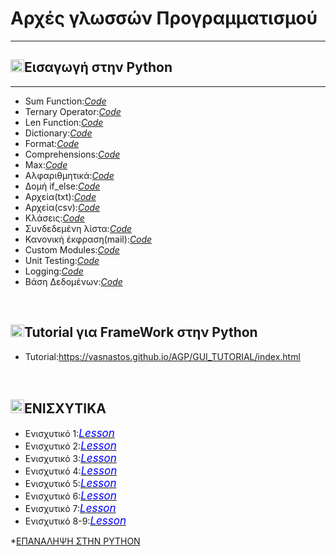 <html>
 <head>
  <link rel="stylesheet" href="https://cdnjs.cloudflare.com/ajax/libs/font-awesome/4.7.0/css/font-awesome.min.css">
  </head>
 <style>
  .fa-university
  {
     font-size:17px;
     color:blue;
  }
  </style>
 <body>
 <h1>Αρχές γλωσσών Προγραμματισμού</h1>
   <hr />
   <h2><img src="https://icon-library.com/images/arrow-icon-transparent-background/arrow-icon-transparent-background-13.jpg" class="generalimage" width="22px" height="20px" />Εισαγωγή στην Python</h2>
   <hr />
   <ul>
 <li>Sum Function:<a href="https://github.com/vasnastos/AGP/blob/master/Basics/sum.py"><i class="fa fa-codepen">Code</i></a></li>
 <li>Ternary Operator:<a href="https://github.com/vasnastos/AGP/blob/master/Basics/ternary_operator.py" target="_blank"><i class="fa fa-codepen">Code</i></a></li>
 <li>Len Function:<a href="https://github.com/vasnastos/AGP/blob/master/Basics/len.py" target="_blank"><i class="fa fa-codepen">Code</i></a></li>
 <li>Dictionary:<a href="https://github.com/vasnastos/AGP/blob/master/Basics/dictionary.py" target="_blank"><i class="fa fa-codepen">Code</i></a></li>
 <li>Format:<a href="https://github.com/vasnastos/AGP/blob/master/Basics/format.py" target="_blank"><i class="fa fa-codepen">Code</i></a></li>
 <li>Comprehensions:<a href="https://github.com/vasnastos/AGP/blob/master/Basics/compehensions.py"><i class="fa fa-codepen">Code</i></a></li>
 <li>Max:<a href="https://github.com/vasnastos/AGP/blob/master/Basics/max.py"><i class="fa fa-codepen">Code</i></a></li>
<li>Αλφαριθμητικά:<a href="https://github.com/vasnastos/AGP/blob/master/Basics/strings.py" target="_blank"><i class="fa fa-codepen">Code</i></a></li>
<li>Δομή if_else:<a href="https://github.com/vasnastos/AGP/blob/master/Basics/if_else.py" target="_blank"><i class="fa fa-codepen">Code</i></a></li>
<li>Αρχεία(txt):<a href="https://github.com/vasnastos/AGP/tree/master/Basics/file(txt)" target="_blank"><i class="fa fa-codepen">Code</i></a></li>
<li>Αρχεία(csv):<a href="https://github.com/vasnastos/AGP/tree/master/Basics/file(csv)" target="_blank"><i class="fa fa-codepen">Code</i></a></li>
<li>Κλάσεις:<a href="https://github.com/vasnastos/AGP/blob/master/Basics/class.py" target="_blank"><i class="fa fa-codepen">Code</i></a></li>
<li>Συνδεδεμένη λίστα:<a href="https://github.com/vasnastos/AGP/blob/master/Basics/linked_list.py" target="_blank"><i class="fa fa-codepen">Code</i></a></li>
<li>Κανονική έκφραση(mail):<a href="https://github.com/vasnastos/AGP/blob/master/Basics/mail.py" target="_blank"><i class="fa fa-codepen">Code</i></a></li>
<li>Custom Modules:<a href="https://github.com/vasnastos/AGP/tree/master/Basics/modules" target="_blank"><i class="fa fa-codepen">Code</i></a></li>
<li>Unit Testing:<a href="https://github.com/vasnastos/AGP/blob/master/Basics/testing.py" target="_blank"><i class="fa fa-codepen">Code</i></a></li>
<li>Logging:<a href="https://github.com/vasnastos/AGP/blob/master/Basics/Logging.py" target="_blank"><i class="fa fa-codepen">Code</i></a></li>
 <li>Βάση Δεδομένων:<a href="https://github.com/vasnastos/AGP/blob/master/Basics/database.ipynb" target="_blank"><i class="fa fa-codepen">Code</i></a></li>
</ul>
<br />
  <h2><img src="https://icon-library.com/images/arrow-icon-transparent-background/arrow-icon-transparent-background-13.jpg" class="generalimage" width="22px" height="20px" />Tutorial για FrameWork στην Python</h2>
     <ul>
       <li>Tutorial:<a href="./GUI_TUTORIAL/index.html">https://vasnastos.github.io/AGP/GUI_TUTORIAL/index.html</a></li>
  </ul>
  <br />
  <h2><img src="https://icon-library.com/images/arrow-icon-transparent-background/arrow-icon-transparent-background-13.jpg" class="generalimage" width="22px" height="22px" />ΕΝΙΣΧΥΤΙΚΑ</h2>
  <ul>
  <li>Ενισχυτικό 1:<a href="./L01/lesson_1.html"><i class="fa fa-university">Lesson</i></a></li>
  <li>Ενισχυτικό 2:<a href="./L02/lesson_2.html"><i class="fa fa-university">Lesson</i></a></li>
  <li>Ενισχυτικό 3:<a href="./L03/lesson_3.html"><i class="fa fa-university">Lesson</i></a></li>
  <li>Ενισχυτικό 4:<a href="./L04/lesson_4.html"><i class="fa fa-university">Lesson</i></a></li>
  <li>Ενισχυτικό 5:<a href="./L05/lesson_5.html"><i class="fa fa-university">Lesson</i></a></li>
  <li>Ενισχυτικό 6:<a href="https://vasnastos.github.io/Assignment_AGP/"><i class="fa fa-university">Lesson</i></a></li>
   <li>Ενισχυτικό 7:<a href="./L07/lesson_7.html"><i class="fa fa-university">Lesson</i></a></li>
   <li>Ενισχυτικό 8-9:<a href="https://vasnastos.github.io/DITUOI_AGP_SUDOKU/"><i class="fa fa-university">Lesson</i></a></li>
  </ul>
  
  *[ΕΠΑΝΑΛΗΨΗ ΣΤΗΝ PYTHON](./final.md)
  
   </body>
  </html>
